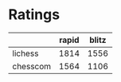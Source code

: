 # Ratings

|          | rapid | blitz |
|----------|-------|-------|
| lichess  | 1814 | 1556 |
| chesscom | 1564 | 1106 |
